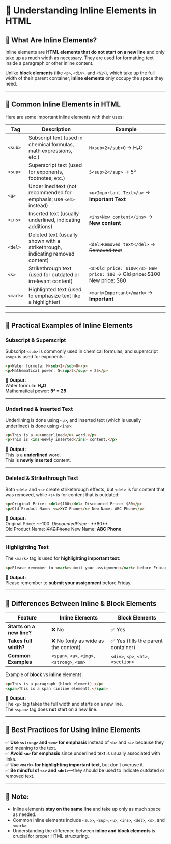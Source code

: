 # **📖 Understanding Inline Elements in HTML**  

## **🔹 What Are Inline Elements?**  
Inline elements are **HTML elements that do not start on a new line** and only take up as much width as necessary. They are used for formatting text inside a paragraph or other inline content.  

Unlike **block elements** (like `<p>`, `<div>`, and `<h1>`), which take up the full width of their parent container, **inline elements** only occupy the space they need.  

---

## **🔹 Common Inline Elements in HTML**  
Here are some important inline elements with their uses:  

| **Tag** | **Description** | **Example** |
|---------|---------------|------------|
| `<sub>` | Subscript text (used in chemical formulas, math expressions, etc.) | `H<sub>2</sub>O` → H₂O |
| `<sup>` | Superscript text (used for exponents, footnotes, etc.) | `5<sup>2</sup>` → 5² |
| `<u>` | Underlined text (not recommended for emphasis; use `<em>` instead) | `<u>Important Text</u>` → **Important Text** |
| `<ins>` | Inserted text (usually underlined, indicating additions) | `<ins>New content</ins>` → **New content** |
| `<del>` | Deleted text (usually shown with a strikethrough, indicating removed content) | `<del>Removed text</del>` → ~~Removed text~~ |
| `<s>` | Strikethrough text (used for outdated or irrelevant content) | `<s>Old price: $100</s> New price: $80` → ~~Old price: $100~~ New price: $80 |
| `<mark>` | Highlighted text (used to emphasize text like a highlighter) | `<mark>Important</mark>` → **Important** |

---

## **🔹 Practical Examples of Inline Elements**  
### **Subscript & Superscript**
Subscript `<sub>` is commonly used in chemical formulas, and superscript `<sup>` is used for exponents:  
```html
<p>Water formula: H<sub>2</sub>O</p>
<p>Mathematical power: 5<sup>2</sup> = 25</p>
```
🔹 **Output:**  
Water formula: **H₂O**  
Mathematical power: **5² = 25**  

---

### **Underlined & Inserted Text**
Underlining is done using `<u>`, and inserted text (which is usually underlined) is done using `<ins>`:  
```html
<p>This is a <u>underlined</u> word.</p>
<p>This is <ins>newly inserted</ins> content.</p>
```
🔹 **Output:**  
This is a **underlined** word.  
This is **newly inserted** content.  

---

### **Deleted & Strikethrough Text**
Both `<del>` and `<s>` create strikethrough effects, but `<del>` is for content that was removed, while `<s>` is for content that is outdated:  
```html
<p>Original Price: <del>$100</del> Discounted Price: $80</p>
<p>Old Product Name: <s>XYZ Phone</s> New Name: ABC Phone</p>
```
🔹 **Output:**  
Original Price: ~~$100~~ Discounted Price: **$80**  
Old Product Name: ~~XYZ Phone~~ New Name: **ABC Phone**  

---

### **Highlighting Text**
The `<mark>` tag is used for **highlighting important text**:  
```html
<p>Please remember to <mark>submit your assignment</mark> before Friday.</p>
```
🔹 **Output:**  
Please remember to **submit your assignment** before Friday.  

---

## **🔹 Differences Between Inline & Block Elements**
| Feature | **Inline Elements** | **Block Elements** |
|---------|------------------|----------------|
| **Starts on a new line?** | ❌ No | ✅ Yes |
| **Takes full width?** | ❌ No (only as wide as the content) | ✅ Yes (fills the parent container) |
| **Common Examples** | `<span>`, `<a>`, `<img>`, `<strong>`, `<em>` | `<div>`, `<p>`, `<h1>`, `<section>` |

Example of **block** vs **inline** elements:  
```html
<p>This is a paragraph (block element).</p>
<span>This is a span (inline element).</span>
```
🔹 **Output:**  
The `<p>` tag takes the full width and starts on a new line.  
The `<span>` tag does **not** start on a new line.  

---

## **🔹 Best Practices for Using Inline Elements**
✅ **Use `<strong>` and `<em>` for emphasis** instead of `<b>` and `<i>` because they add meaning to the text.  
✅ **Avoid `<u>` for emphasis** since underlined text is usually associated with links.  
✅ **Use `<mark>` for highlighting important text**, but don’t overuse it.  
✅ **Be mindful of `<s>` and `<del>`**—they should be used to indicate outdated or removed text.  

---

## **🔹 Note:**
- Inline elements **stay on the same line** and take up only as much space as needed.  
- Common inline elements include `<sub>`, `<sup>`, `<u>`, `<ins>`, `<del>`, `<s>`, and `<mark>`.  
- Understanding the difference between **inline and block elements** is crucial for proper HTML structuring.  

